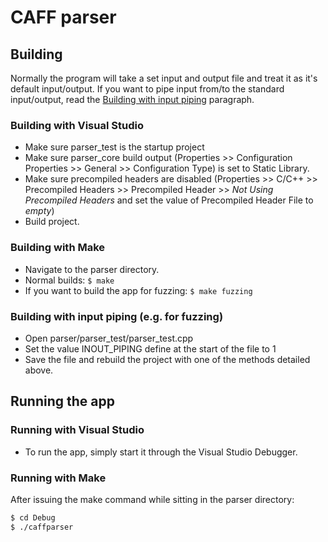 # CAFF parser

## Building
Normally the program will take a set input and output file and treat it as it's default input/output. If you want to pipe input from/to the standard input/output, read the [Building with input piping](https://github.com/koppa96/it-security-hw-2020/blob/main/README.md#building-with-input-piping-eg-for-fuzzing) paragraph.

### Building with Visual Studio
- Make sure parser_test is the startup project
- Make sure parser_core build output (Properties >> Configuration Properties >> General >> Configuration Type) is set to Static Library.
- Make sure precompiled headers are disabled (Properties >> C/C++ >> Precompiled Headers >> Precompiled Header >> *Not Using Precompiled Headers* and set the value of Precompiled Header File to *empty*)
- Build project.

### Building with Make
- Navigate to the parser directory.
- Normal builds:
  `$ make `
- If you want to build the app for fuzzing:
  `$ make fuzzing`

### Building with input piping (e.g. for fuzzing)
- Open parser/parser_test/parser_test.cpp
- Set the value INOUT_PIPING define at the start of the file to 1
- Save the file and rebuild the project with one of the methods detailed above.

## Running the app

### Running with Visual Studio
- To run the app, simply start it through the Visual Studio Debugger.

### Running with Make
After issuing the make command while sitting in the parser directory:
```sh
$ cd Debug
$ ./caffparser
```
